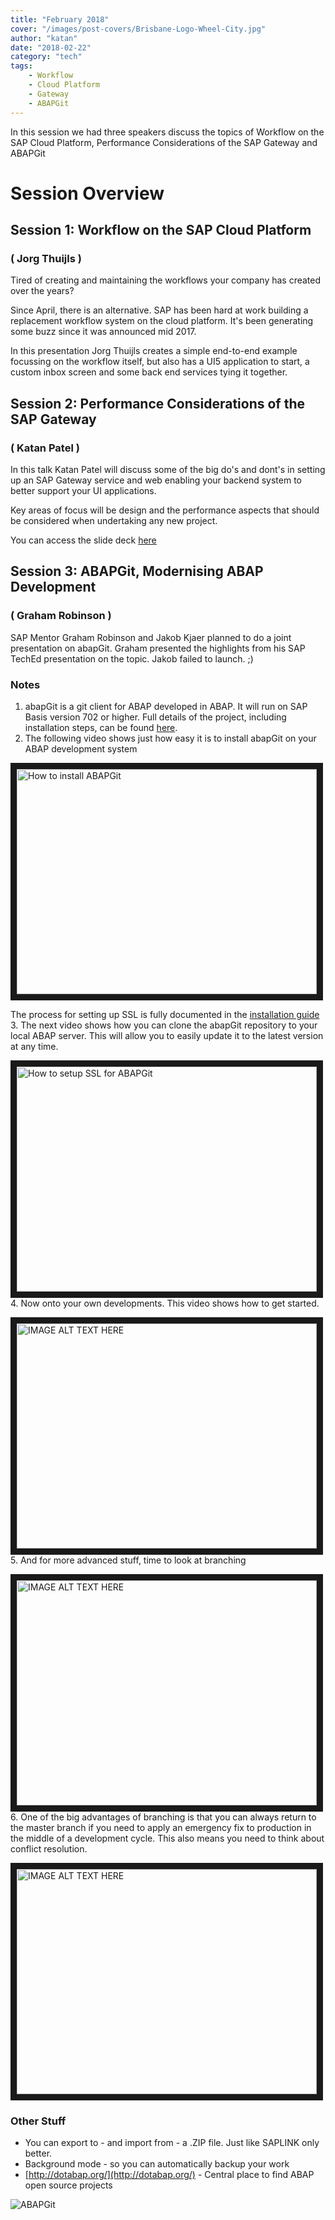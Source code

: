 ```yaml
---
title: "February 2018"
cover: "/images/post-covers/Brisbane-Logo-Wheel-City.jpg"
author: "katan"
date: "2018-02-22"
category: "tech"
tags:
    - Workflow
    - Cloud Platform
    - Gateway
    - ABAPGit
---
```

In this session we had three speakers discuss the topics of Workflow on the SAP Cloud Platform, Performance Considerations of the SAP Gateway and ABAPGit   

# Session Overview

## Session 1: Workflow on the SAP Cloud Platform
### ( Jorg Thuijls )

Tired of creating and maintaining the workflows your company has created over the years? 

Since April, there is an alternative. SAP has been hard at work building a replacement workflow system on the cloud platform. It's been generating some buzz since it was announced mid 2017. 

In this presentation Jorg Thuijls creates a simple end-to-end example focussing on the workflow itself, but also has a UI5 application to start, a custom inbox screen and some back end services tying it together.


## Session 2: Performance Considerations of the SAP Gateway
### ( Katan Patel )

In this talk Katan Patel will discuss some of the big do's and dont's in setting up an SAP Gateway service and web enabling your backend system to better support your UI applications. 

Key areas of focus will be design and the performance aspects that should be considered when undertaking any new project.

You can access the slide deck <a href="/docs/ODATA-Performance-Handling.pptx" download>here</a>

## Session 3: ABAPGit, Modernising ABAP Development 
### ( Graham Robinson  )

SAP Mentor Graham Robinson and Jakob Kjaer planned to do a joint presentation on abapGit. Graham presented the highlights from his SAP TechEd presentation on the topic. Jakob failed to launch. ;)

### Notes
1. abapGit is a git client for ABAP developed in ABAP. It will run on SAP Basis version 702 or higher.  Full details of the project, including installation steps, can be found [here](http://abapgit.org).
2. The following video shows just how easy it is to install abapGit on your ABAP development system 

<a href="https://www.youtube.com/embed/5TCBcJCafP4" target="_blank"><img src="https://img.youtube.com/vi/5TCBcJCafP4/0.jpg" 
alt="How to install ABAPGit" width="480" height="360" border="10" /></a>

The process for setting up SSL is fully documented in the [installation guide](http://docs.abapgit.org/guide-ssl-setup.html) 
3. The next video shows how you can clone the abapGit repository to your local ABAP server. This will allow you to easily update it to the latest version at any time.

<a href="https://www.youtube.com/embed/NbYJiQZeVZU" target="_blank"><img src="https://img.youtube.com/vi/NbYJiQZeVZU/0.jpg" 
alt="How to setup SSL for ABAPGit" width="480" height="360" border="10" /></a> 
4. Now onto your own developments. This video shows how to get started.

<a href="https://www.youtube.com/embed/5fmrbL5HKXI" target="_blank"><img src="https://img.youtube.com/vi/5fmrbL5HKXI/0.jpg" 
alt="IMAGE ALT TEXT HERE" width="480" height="360" border="10" /></a>
5. And for more advanced stuff, time to look at branching 

<a href="https://www.youtube.com/embed/YF8kXWYPH_w" target="_blank"><img src="https://img.youtube.com/vi/YF8kXWYPH_w/0.jpg" 
alt="IMAGE ALT TEXT HERE" width="480" height="360" border="10" /></a>
6. One of the big advantages of branching is that you can always return to the master branch if you need to apply an emergency fix to production in the middle of a development cycle. This also means you need to think about conflict resolution.

<a href="https://www.youtube.com/embed/F1Kgw7pi18Y" target="_blank"><img src="https://img.youtube.com/vi/F1Kgw7pi18Y/0.jpg" 
alt="IMAGE ALT TEXT HERE" width="480" height="360" border="10" /></a>

### Other Stuff
* You can export to - and import from - a .ZIP file. Just like SAPLINK only better.
* Background mode - so you can automatically backup your work
* [http://dotabap.org/](http://dotabap.org/) - Central place to find ABAP open source projects

![ABAPGit](/images/abapgit_logo.svg)